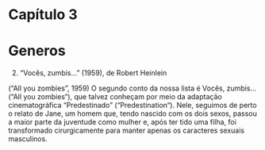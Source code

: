 # Capítulo 3

# Generos

2. “Vocês, zumbis…” (1959), de Robert Heinlein

(“All you zombies”, 1959)
O segundo conto da nossa lista é Vocês, zumbis… (“All you zombies“), que talvez conheçam por meio da adaptação cinematográfica “Predestinado” (“Predestination“). Nele, seguimos de perto o relato de Jane, um homem que, tendo nascido com os dois sexos, passou a maior parte da juventude como mulher e, após ter tido uma filha, foi transformado cirurgicamente para manter apenas os caracteres sexuais masculinos.